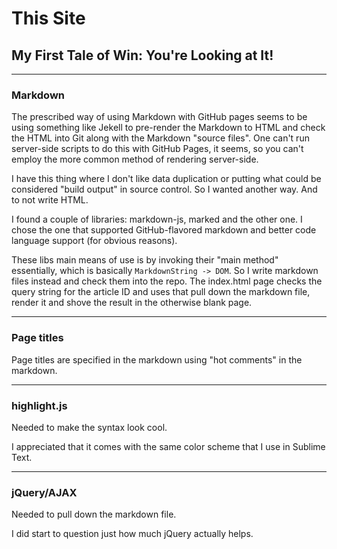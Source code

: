 <!--title=This Site-->

# This Site

## My First Tale of Win: You're Looking at It!

---

### Markdown

The prescribed way of using Markdown with GitHub pages seems to be using something like Jekell to pre-render the Markdown to HTML and check the HTML into Git along with the Markdown "source files". One can't run server-side scripts to do this with GitHub Pages, it seems, so you can't employ the more common method of rendering server-side.

I have this thing where I don't like data duplication or putting what could be considered "build output" in source control. So I wanted another way. And to not write HTML.

I found a couple of libraries: markdown-js, marked and the other one. I chose the one that supported GitHub-flavored markdown and better code language support (for obvious reasons).

These libs main means of use is by invoking their "main method" essentially, which is basically `MarkdownString -> DOM`. So I write markdown files instead and check them into the repo. The index.html page checks the query string for the article ID and uses that pull down the markdown file, render it and shove the result in the otherwise blank page.

---

### Page titles

Page titles are specified in the markdown using "hot comments" in the markdown.

---

### highlight.js

Needed to make the syntax look cool.

I appreciated that it comes with the same color scheme that I use in Sublime Text.

---

### jQuery/AJAX

Needed to pull down the markdown file.

I did start to question just how much jQuery actually helps.
